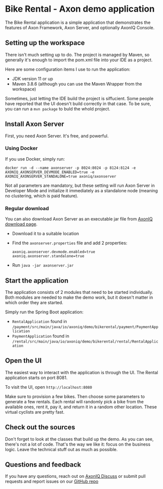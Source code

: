 Bike Rental - Axon demo application
====================================

The Bike Rental application is a simple application that demonstrates the features of Axon Framework, Axon Server, and
optionally AxonIQ Console.

## Setting up the workspace

There isn't much setting up to do. The project is managed by Maven, so generally it's enough to import the pom.xml file
into your IDE as a project.

Here are some configuration items I use to run the application:
* JDK version 11 or up
* Maven 3.8.6 (although you can use the Maven Wrapper from the workspace)

Sometimes, just letting the IDE build the project is siffucient. Some people have reported that the UI doesn't build correctly in that case. To be sure, you can run a `mvn package` to buld the whold project.

## Install Axon Server

First, you need Axon Server. It's free, and powerful.

### Using Docker
If you use Docker, simply run:

`docker run -d --name axonserver -p 8024:8024 -p 8124:8124 -e AXONIQ_AXONSERVER_DEVMODE_ENABLED=true -e AXONIQ_AXONSERVER_STANDALONE=true axoniq/axonserver`

Not all parameters are mandatory, but these setting will run Axon Server in Developer Mode and initialize it immediately as a standalone node (meaning no clustering, which is paid feature).

### Regular download
You can also download Axon Server as an executable jar file from [AxonIQ download page](https://www.axoniq.io/download). 
* Download it to a suitable location
* Find the `axonserver.properties` file and add 2 properties:
  ```
  axoniq.axonserver.devmode.enabled=true
  axoniq.axonserver.standalone=true
  ```

* Run `java -jar axonserver.jar`

## Start the application

The application consists of 2 modules that need to be started individually. Both modules are needed to make the demo work, but it doesn't matter in which order they are started.

Simply run the Spring Boot application:

* `RentalApplication` found in `/payment/src/main/java/io/axoniq/demo/bikerental/payment/PaymentApplication`
* `PaymentApplication` found in `/rental/src/main/java/io/axoniq/demo/bikerental/rental/RentalApplication`

## Open the UI

The easiest way to interact with the application is through the UI. The Rental application starts on port 8081.

To visit the UI, open `http://localhost:8080`

Make sure to provision a few bikes. Then choose some parameters to generate a few rentals. Each rental will randomly pick a bike from the available ones, rent it, pay it, and return it in a random other location. These virtual cyclists are pretty fast.

## Check out the sources

Don't forget to look at the classes that build up the demo. As you can see, there's not a lot of code. That's the way we like it: focus on the business logic. Leave the technical stuff out as much as possible.

## Questions and feedback

If you have any questions, reach out on [AxonIQ Discuss](https://discuss.axoniq.io) or submit pull requests and report issues on our [GitHub repo](https://github.com/abuijze/bike-rental-extended)